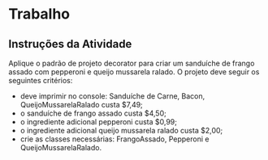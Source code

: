 # Trabalho

## Instruções da Atividade

Aplique o padrão de projeto decorator para criar um sanduíche de frango assado com pepperoni e queijo mussarela ralado. O projeto deve seguir os seguintes critérios:

- deve imprimir no console: Sanduíche de Carne, Bacon, QueijoMussarelaRalado custa $7,49;
- o sanduíche de frango assado custa $4,50;
- o ingrediente adicional pepperoni custa $0,99;
- o ingrediente adicional queijo mussarela ralado custa $2,00;
- crie as classes necessárias: FrangoAssado, Pepperoni e QueijoMussarelaRalado.
